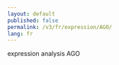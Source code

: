 ```yaml
---
layout: default
published: false
permalink: /v3/fr/expression/AGO/
lang: fr
---
```


expression analysis AGO
